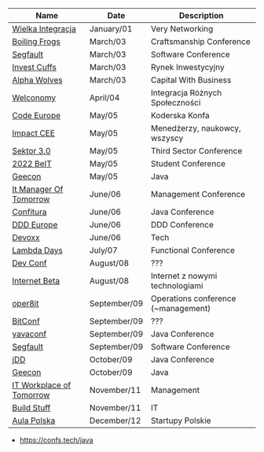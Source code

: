| Name                                                             | Date         | Description                         |
|------------------------------------------------------------------|--------------|-------------------------------------|
| [Wielka Integracja](https://wielkaintegracja.pl/)                | January/01   | Very Networking                     |
| [Boiling Frogs](https://2023.boilingfrogs.pl/)                   | March/03     | Craftsmanship Conference            |
| [Segfault](https://segfault.events/unconference2023wiosna/)      | March/03     | Software Conference                 |
| [Invest Cuffs](https://investcuffs.pl/)                          | March/03     | Rynek Inwestycyjny                  |
| [Alpha Wolves](https://alpha.wolvessummit.com/)                  | March/03     | Capital With Business               |
| [Welconomy](https://welconomy.pl/)                               | April/04     | Integracja Różnych Społeczności     |
| [Code Europe](codeeurope.pl)                                     | May/05       | Koderska Konfa                      |
| [Impact CEE](https://impactcee.com/)                             | May/05       | Menedżerzy, naukowcy, wszyscy       |
| [Sektor 3.0](https://sektor3-0.pl/en/)                           | May/05       | Third Sector Conference             |
| [2022 BeIT](https://www.facebook.com/events/341917417759919)     | May/05       | Student Conference                  |
| [Geecon](http://www.geecon.org/)                                 | May/05       | Java                                |
| [It Manager Of Tomorrow](https://www.itmtconf.com/)              | June/06      | Management Conference               |
| [Confitura](https://2022.confitura.pl/)                          | June/06      | Java Conference                     |
| [DDD Europe](https://2022.dddeurope.com/)                        | June/06      | DDD Conference                      |
| [Devoxx](https://devoxx.pl/)                                     | June/06      | Tech                                |
| [Lambda Days](https://www.lambdadays.org/)                       | July/07      | Functional Conference               |
| [Dev Conf](https://devconf.pl/)                                  | August/08    | ???                                 |
| [Internet Beta](https://www.internetbeta.pl/)                    | August/08    | Internet z nowymi technologiami     |
| [oper8it](https://oper8it.letsmanageit.pl/)                      | September/09 | Operations conference (~management) |
| [BitConf](https://bitconf.pl/)                                   | September/09 | ???                                 |
| [yavaconf](https://yavaconf.com/)                                | September/09 | Java Conference                     |
| [Segfault](https://segfault.events/unconference2022/)            | September/09 | Software Conference                 |
| [jDD](https://jdd.org.pl/)                                       | October/09   | Java Conference                     |
| [Geecon](http://www.geecon.org/)                                 | October/09   | Java                                |
| [IT Workplace of Tomorrow](https://itworkplace.letsmanageit.pl/) | November/11  | Management                          |
| [Build Stuff](https://www.buildstuff.events/)                    | November/11  | IT                                  |
| [Aula Polska](https://aulapolska.pl/)                            | December/12  | Startupy Polskie                    |

- https://confs.tech/java
